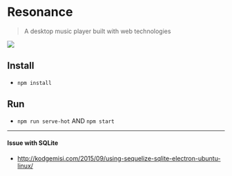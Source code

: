 # Resonance

> A desktop music player built with web technologies

![](http://i.imgur.com/DeVM9Qw.png)


## Install

 - `npm install`

## Run

 - `npm run serve-hot` AND `npm start`

---

#### Issue with SQLite

- http://kodgemisi.com/2015/09/using-sequelize-sqlite-electron-ubuntu-linux/


